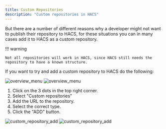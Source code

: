 ```yaml
---
title: Custom Repositories
description: "Custom repositories in HACS"
---
```


But there are a number of different reasons why a developer might not want to publish their repository to HACS, for these situations you can in many cases add it to HACS as a custom repository.

!!! warning

    Not all repositories will work in HACS, since HACS still needs the repository to have a known structure.


If you want to try and add a custom repository to HACS do the following:

![overview_menu](/assets/images/screenshots/overview/menu/light.png#only-light)
![overview_menu](/assets/images/screenshots/overview/menu/dark.png#only-dark)

1. Click on the 3 dots in the top right corner.
1. Select "Custom repositories"
1. Add the URL to the repository.
1. Select the correct type.
1. Click the "ADD" button.

![custom_repository_add](/assets/images/screenshots/dialog/custom_repository/add/light.png#only-light)
![custom_repository_add](/assets/images/screenshots/dialog/custom_repository/add/dark.png#only-dark)

